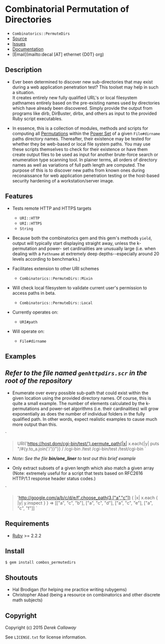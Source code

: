 # **Combinatorial Permutation of Directories**

* `Combinatorics::PermuteDirs`
* [Source](https://github.com/decal/combos_permutedirs)
* [Issues](https://github.com/decal/combos_permutedirs/issues)
* [Documentation](http://rubydoc.info/gems/combos_permutedirs)
* [Email](mailto:decal [AT] ethernet {D0T} org)

## **Description**

* Ever been determined to discover new sub-directories that may exist during a
web application penetration test? This toolset may help in such a situation.  
It creates entirely new fully qualified URL's or local filesystem pathnames 
entirely based on the pre-existing names used by directories which have already
been discovered. Simply provide the output from programs like dirb, DirBuster, 
dirbx, and others as input to the provided Ruby script executables.

* In essence, this is a collection of modules, methods and scripts for computing 
all [Permutations](http://en.wikipedia.org/wiki/Permutations) within the
[Power Set](https://en.wikipedia.org/wiki/Power_set) of a given `File#dirname` 
paths directory names. Thereafter, their existence may be tested for whether 
they be web-based or local file system paths. You may use these scripts 
themselves to check for their existence or have them create output files to be 
used as input for another brute-force search or enumeration type scanning tool. 
In plainer terms, all orders of directory names as well as variations of full 
path length are computed. The purpose of this is to discover new paths from 
known ones during reconaissance for web application penetration testing or the 
host-based security hardening of a workstation/server image.

## **Features**

* Tests remote HTTP and HTTPS targets 
  * `URI::HTTP`
  * `URI::HTTPS`
  * `String`
* Because both the combinatorics gem and this gem's methods `yield`, output will
  typically start displaying straight away, unless the k-permutation and power-
  set cardinalities are unusually large (i.e. when dealing with a `Pathname` at 
  extremely deep depths--especially around 20 levels according to benchmarks.)


* Facilitates extension to other URI schemes
  * `Combinatorics::PermuteDirs::Mixin`
* Will check local filesystem to validate current user's permission to access 
  paths in beta.
  * `Combinatorics::PermuteDirs::Local`
* Currently operates on:
  * `URI#path`
* Will operate on:
  * `File#dirname`

## **Examples**
##
## _Refer to the file named `genhttpdirs.scr` in the root of the repository_


* Enumerate over every possible sub-path that could exist within the given 
location using the provided directory names. Of course, this is quite a
small example. The number of elements calculated by the k-permutations and 
power-set algorithms (i.e. their cardinalities) will grow exponentially as does
the number of individual folders in the fully qualified path. In other words,
expect realistic examples to cause much more output than this.

`
> URI('https://host.dom/cgi-bin/test/').permute_path{|x| x.each{|y| puts "/#{y.to_a.join('/')}"}}
/
/cgi-bin
/test
/cgi-bin/test
/test/cgi-bin
`

* _Note_**:** _See the file **bin/one_liner** to test out this brief example_

* Only extract subsets of a given length which also match a given array (Note: extremely
useful for a script that tests based on RFC2616 HTTP/1.1 response header status codes.)

`
> 'http://google.com/a/b/c/d/e/f'.choose_path(3,["a","c"]) { |x| x.each { |y| y.inspect } }
=> [["a", "c", "b"], ["a", "c", "d"], ["a", "c", "e"], ["a", "c", "f"]]
`

## Requirements

* [Ruby](http://www.ruby-lang.org/) >= 2.2.2

## Install

    $ gem install combos_permutedirs

## Shoutouts

* Hal Brodigan (for helping me practice writing rubygems)
* Christopher Abad (being a resource on combinatorics and other discrete math subjects)

## Copyright

Copyright (c) 2015 _Derek Callaway_

See `LICENSE.txt` for license information.
